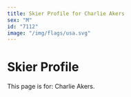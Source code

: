 ```yaml
---
title: Skier Profile for Charlie Akers
sex: "M"
id: "7112"
image: "/img/flags/usa.svg" 
---
```


# Skier Profile

This page is for: Charlie Akers.
    